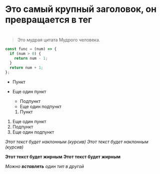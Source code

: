 # Это самый крупный заголовок, он превращается в тег <h1>
## <h2>
### <h3>
#### <h4>
##### <h5>
###### <h6>


> Это мудрая цитата
> Мудрого человека.


```javascript
const func = (num) => {
  if (num > 0) {
    return num - 1;
  }
  return num + 1;
};
```


* Пункт
* Еще один пункт
  * Подпункт
  * Еще один подпункт


  1. Пункт
1. Еще один пункт
  1. Подпункт
  1. Еще один подпункт



*Этот текст будет наклонным (курсив)*
_Этот текст будет наклонным (курсив)_

**Этот текст будет жирным**
__Этот текст будет жирным__

_Можно **вставлять** один тип в другой_